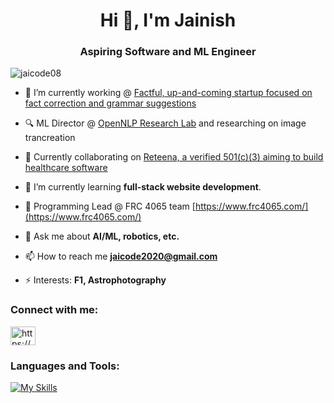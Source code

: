 <h1 align="center">Hi 👋, I'm Jainish</h1>
<h3 align="center">Aspiring Software and ML Engineer</h3>

<p align="left"> <img src="https://komarev.com/ghpvc/?username=jaicode08&label=Profile%20views&color=0e75b6&style=flat" alt="jaicode08" /> </p>

- 🔭 I’m currently working @ [Factful, up-and-coming startup focused on fact correction and grammar suggestions](https://factful.io/)

- 🔍 ML Director @ [OpenNLP Research Lab](https://opennlplabs.org/) and researching on image trancreation

- 👯 Currently collaborating on [Reteena, a verified 501(c)(3) aiming to build healthcare software](https://reteena.org/)

- 🌱 I’m currently learning **full-stack website development**.

- 🤖 Programming Lead @ FRC 4065 team [https://www.frc4065.com/](https://www.frc4065.com/)

- 💬 Ask me about **AI/ML, robotics, etc.**

- 📫 How to reach me **jaicode2020@gmail.com**

- ⚡ Interests: **F1, Astrophotography**

<h3 align="left">Connect with me:</h3>
<p align="left">
<a href="https://linkedin.com/in/https://www.linkedin.com/in/jainish-patel-3b0765274/" target="blank"><img align="center" src="https://raw.githubusercontent.com/rahuldkjain/github-profile-readme-generator/master/src/images/icons/Social/linked-in-alt.svg" alt="https://www.linkedin.com/in/jainish-patel-3b0765274/" height="30" width="40" /></a>
</p>

<h3 align="left">Languages and Tools:</h3>

[![My Skills](https://skillicons.dev/icons?i=arduino,azure,gcp,c,cs,cpp,py,java,ts,react,sqlite,pytorch,tensorflow,sklearn,opencv,bash,docker,unity,flask,fastapi,eclipse,git)](https://skillicons.dev)

